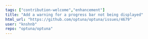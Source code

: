 ```yaml
---
tags: ["contribution-welcome","enhancement"]
title: "Add a warning for a progress bar not being displayed"
html_url: "https://github.com/optuna/optuna/issues/4679"
user: "knshnb"
repo: "optuna/optuna"
---
```


